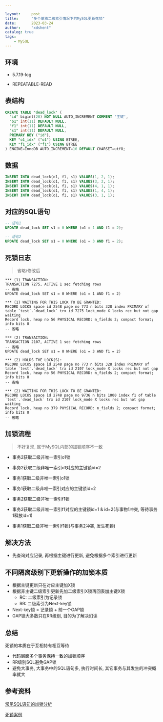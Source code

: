 ```yaml
---

layout:     post
title:      "多个单独二级索引情况下的MySQL更新死锁"
date:       2023-03-24
author:     "xdshent"
catalog: true
tags:
    - MySQL
---
```


## 环境

* 5.7.19-log

* REPEATABLE-READ

  

## 表结构

```sql
CREATE TABLE "dead_lock" (
  "id" bigint(20) NOT NULL AUTO_INCREMENT COMMENT '主键',
  "o1" int(11) DEFAULT NULL,
  "f1" int(11) DEFAULT NULL,
  "s1" int(11) DEFAULT NULL,
  PRIMARY KEY ("id"),
  KEY "o1_idx" ("o1") USING BTREE,
  KEY "f1_idx" ("f1") USING BTREE
) ENGINE=InnoDB AUTO_INCREMENT=10 DEFAULT CHARSET=utf8;
```



## 数据

```sql
INSERT INTO dead_lock(o1, f1, s1) VALUES(1, 2, 1);
INSERT INTO dead_lock(o1, f1, s1) VALUES(3, 2, 1);
INSERT INTO dead_lock(o1, f1, s1) VALUES(4, 1, 1);
INSERT INTO dead_lock(o1, f1, s1) VALUES(1, 4, 1);
INSERT INTO dead_lock(o1, f1, s1) VALUES(3, 1, 1);
```



## 对应的SQL语句

```sql
-- 语句1
UPDATE dead_lock SET s1 = 0 WHERE (o1 = 1 AND f1 = 2);

-- 语句2
UPDATE dead_lock SET s1 = 0 WHERE (o1 = 3 AND f1 = 2);
```



## 死锁日志

> 省略/修改后

```
*** (1) TRANSACTION:
TRANSACTION 7275, ACTIVE 1 sec fetching rows
-- 省略
UPDATE dead_lock SET s1 = 0 WHERE (o1 = 1 AND f1 = 2)

*** (1) WAITING FOR THIS LOCK TO BE GRANTED:
RECORD LOCKS space id 2548 page no 773 n bits 328 index PRIMARY of table `test`.`dead_lock` trx id 7275 lock_mode X locks rec but not gap waiting
Record lock, heap no 56 PHYSICAL RECORD: n_fields 2; compact format; info bits 0
-- 省略

*** (2) TRANSACTION:
TRANSACTION 2107, ACTIVE 1 sec fetching rows
-- 省略
UPDATE dead_lock SET s1 = 0 WHERE (o1 = 3 AND f1 = 2)

*** (2) HOLDS THE LOCK(S):
RECORD LOCKS space id 2548 page no 773 n bits 328 index PRIMARY of table `test`.`dead_lock` trx id 2107 lock_mode X locks rec but not gap
Record lock, heap no 56 PHYSICAL RECORD: n_fields 2; compact format; info bits 0
-- 省略

*** (2) WAITING FOR THIS LOCK TO BE GRANTED:
RECORD LOCKS space id 2748 page no 9736 n bits 1000 index f1 of table `test`.`dead_lock` trx id 2107 lock_mode X locks rec but not gap waiting
Record lock, heap no 379 PHYSICAL RECORD: n_fields 2; compact format; info bits 0
-- 省略
```



## 加锁流程

> 不好复现, 属于MySQL内部的加锁顺序不一致

* 事务2获取二级非唯一索引o1锁

* 事务2获取二级非唯一索引o1对应的主键锁id=2

* 事务1获取二级非唯一索引o1锁

* 事务1获取二级非唯一索引对应的主键锁id=2

* 事务2获取二级非唯一索引f1锁

* 事务2获取二级非唯一索引f1对应的主键锁id=1 & id=2(与事物1冲突, 等待事务1释放id=1)

* 事务1获取二级非唯一索引f1锁(与事务2冲突, 发生死锁)

  

## 解决方法

* 先查询对应记录, 再根据主键进行更新, 避免根据多个索引进行更新



## 不同隔离级别下更新操作的加锁本质

* 根据主键更新只在对应主键加X锁
* 根据非主键二级索引更新先加二级索引X锁再回表加主键X锁
  * RC: 二级索引为记录锁
  * RR: 二级索引为Next-key锁
* Next-key锁 = 记录锁 + 前一个GAP锁
* GAP锁大多数只在RR级别, 目的为了解决幻读

## 总结

死锁的本质在于互相持有相互等待

* 代码层面多个事务保持一致的加锁顺序
* RR级别SQL避免GAP锁
* 避免大事务, 大事务中的SQL语句多, 执行时间长, 其它事务与其发生的冲突概率就大



## 参考资料

[常见SQL语句的加锁分析](https://www.aneasystone.com/archives/2017/12/solving-dead-locks-three.html#)

[死锁案例](https://github.com/aneasystone/mysql-deadlocks/blob/master/20.md)
